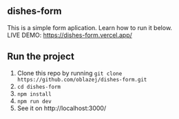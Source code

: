 ## dishes-form

This is a simple form aplication. Learn how to run it below.\
LIVE DEMO: https://dishes-form.vercel.app/

## Run the project

1. Clone this repo by running `git clone https://github.com/oblazej/dishes-form.git`
2. `cd dishes-form`
3. `npm install`
4. `npm run dev`
5. See it on http://localhost:3000/
